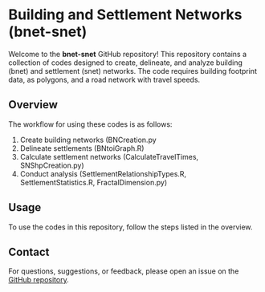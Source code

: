 # Building and Settlement Networks (bnet-snet)

Welcome to the **bnet-snet** GitHub repository! This repository contains a collection of codes designed to create, delineate, and analyze building (bnet) and settlement (snet) networks. The code requires building footprint data, as polygons, and a road network with travel speeds. 

## Overview

The workflow for using these codes is as follows:

1. Create building networks (BNCreation.py
2. Delineate settlements (BNtoiGraph.R)
3. Calculate settlement networks (CalculateTravelTimes, SNShpCreation.py)
4. Conduct analysis (SettlementRelationshipTypes.R, SettlementStatistics.R, FractalDimension.py)

## Usage

To use the codes in this repository, follow the steps listed in the overview.


## Contact

For questions, suggestions, or feedback, please open an issue on the [GitHub repository](https://github.com/yraeth/bnet-snet/issues).
